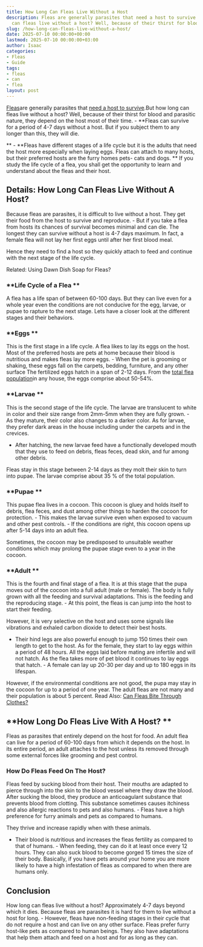 ```yaml
---
title: How Long Can Fleas Live Without a Host
description: Fleas are generally parasites that need a host to survive . But how long
  can fleas live without a host? Well, because of their thirst for blood and parasitic...
slug: /how-long-can-fleas-live-without-a-host/
date: 2025-07-10 00:00:00+00:00
lastmod: 2025-07-10 00:00:00+03:00
author: Isaac
categories:
- Fleas
- Guide
tags:
- fleas
- can
- flea
layout: post
---
```

[Fleas](https://pestpolicy.com/how-high-can-fleas-jump/)are generally parasites that [need a host to survive](https://www.ncbi.nlm.nih.gov/pmc/articles/PMC5734377/).But how long can fleas live without a host? Well, because of their thirst for blood and parasitic nature, they depend on the host most of their time. - **Fleas can survive for a period of 4-7 days without a host. But if you subject them to any longer than this, they will die.

** - **Fleas have different stages of a life cycle but it is the adults that need the host more especially when laying eggs. Fleas can attach to many hosts, but their preferred hosts are the furry homes pets- cats and dogs. ** If you study the life cycle of a flea, you shall get the opportunity to learn and understand about the fleas and their host.

##  Details: How Long Can Fleas Live Without A Host?

Because fleas are parasites, it is difficult to live without a host. They get their food from the host to survive and reproduce. - But if you take a flea from hosts its chances of survival becomes minimal and can die. The longest they can survive without a host is 4-7 days maximum. In fact, a female flea will not lay her first eggs until after her first blood meal.

Hence they need to find a host so they quickly attach to feed and continue with the next stage of the life cycle.

Related: Using Dawn Dish Soap for Fleas?

###  **Life Cycle of a Flea **

A flea has a life span of between 60-100 days. But they can live even for a whole year even the conditions are not conducive for the egg, larvae, or pupae to rapture to the next stage. Lets have a closer look at the different stages and their behaviors.

###  **Eggs **

This is the first stage in a life cycle. A flea likes to lay its eggs on the host. Most of the preferred hosts are pets at home because their blood is nutritious and makes fleas lay more eggs. - When the pet is grooming or shaking, these eggs fall on the carpets, bedding, furniture, and any other surface The fertilized eggs hatch in a span of 2-12 days. From the [total flea population](https://pestpolicy.com/should-you-spray-your-yard-for-fleas/)in any house, the eggs comprise about 50-54%.

###  **Larvae **

This is the second stage of the life cycle. The larvae are translucent to white in color and their size range from 2mm-5mm when they are fully grown. - As they mature, their color also changes to a darker color. As for larvae, they prefer dark areas in the house including under the carpets and in the crevices.

- After hatching, the new larvae feed have a functionally developed mouth that they use to feed on debris, fleas feces, dead skin, and fur among other debris.

Fleas stay in this stage between 2-14 days as they molt their skin to turn into pupae. The larvae comprise about 35 % of the total population.

###  **Pupae **

This pupae flea lives in a cocoon. This cocoon is gluey and holds itself to debris, flea feces, and dust among other things to harden the cocoon for protection. - This makes the larvae survive even when exposed to vacuum and other pest controls. - If the conditions are right, this cocoon opens up after 5-14 days into an adult flea.

Sometimes, the cocoon may be predisposed to unsuitable weather conditions which may prolong the pupae stage even to a year in the cocoon.

###  **Adult **

This is the fourth and final stage of a flea. It is at this stage that the pupa moves out of the cocoon into a full adult (male or female). The body is fully grown with all the feeding and survival adaptations. This is the feeding and the reproducing stage. - At this point, the fleas is can jump into the host to start their feeding.

However, it is very selective on the host and uses some signals like vibrations and exhaled carbon dioxide to detect their best hosts.

- Their hind legs are also powerful enough to jump 150 times their own length to get to the host. As for the female, they start to lay eggs within a period of 48 hours. All the eggs laid before mating are infertile and will not hatch. As the flea takes more of pet blood it continues to lay eggs that hatch. - A female can lay up 20-30 per day and up to 180 eggs in its lifespan.

However, if the environmental conditions are not good, the pupa may stay in the cocoon for up to a period of one year. The adult fleas are not many and their population is about 5 percent. Read Also: [Can Fleas Bite Through Clothes? ](https://pestpolicy.com/can-fleas-bite-through-clothes/)

##  **How Long Do Fleas Live With A Host? **

Fleas as parasites that entirely depend on the host for food. An adult flea can live for a period of 60-100 days from which it depends on the host. In its entire period, an adult attaches to the host unless its removed through some external forces like grooming and pest control.

###  **How Do Fleas Feed On The Host?**

Fleas feed by sucking blood from their host. Their mouths are adapted to pierce through into the skin to the blood vessel where they draw the blood. After sucking the blood, they produce an anticoagulant substance that prevents blood from clotting. This substance sometimes causes itchiness and also allergic reactions to pets and also humans. - Fleas have a high preference for furry animals and pets as compared to humans.

They thrive and increase rapidly when with these animals.

- Their blood is nutritious and increases the fleas fertility as compared to that of humans. - When feeding, they can do it at least once every 12 hours. They can also suck blood to become gorged 15 times the size of their body. Basically, if you have pets around your home you are more likely to have a high infestation of fleas as compared to when there are humans only.

##  Conclusion

How long can fleas live without a host? Approximately 4-7 days beyond which it dies. Because fleas are parasites it is hard for them to live without a host for long. - However, fleas have non-feeding stages in their cycle that do not require a host and can live on any other surface. Fleas prefer furry host-like pets as compared to human beings. They also have adaptations that help them attach and feed on a host and for as long as they can.
